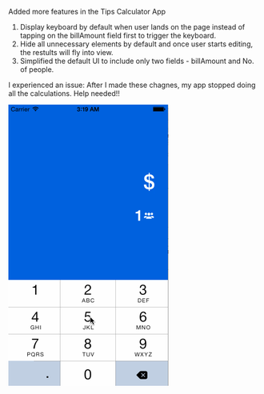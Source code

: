 Added more features in the Tips Calculator App

1. Display keyboard by default when user lands on the page instead of tapping on the billAmount field first to trigger the keyboard.
2. Hide all unnecessary elements by default and once user starts editing, the restults will fly into view. 
3. Simplified the default UI to include only two fields - billAmount and No. of people. 

I experienced an issue: After I made these chagnes, my app stopped doing all the calculations. Help needed!!

![Video Walkthrough](recording10.gif)

